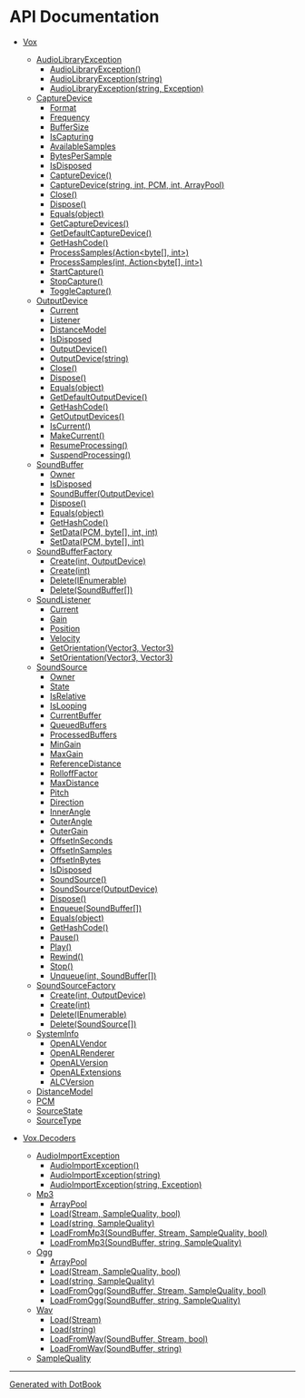 # API Documentation

* [Vox](Vox.md)
    * [AudioLibraryException](Vox.AudioLibraryException.md)
        * [AudioLibraryException()](Vox.AudioLibraryException.AudioLibraryException().md)
        * [AudioLibraryException(string)](Vox.AudioLibraryException.AudioLibraryException(string).md)
        * [AudioLibraryException(string, Exception)](Vox.AudioLibraryException.AudioLibraryException(string,Exception).md)
    * [CaptureDevice](Vox.CaptureDevice.md)
        * [Format](Vox.CaptureDevice.Format.md)
        * [Frequency](Vox.CaptureDevice.Frequency.md)
        * [BufferSize](Vox.CaptureDevice.BufferSize.md)
        * [IsCapturing](Vox.CaptureDevice.IsCapturing.md)
        * [AvailableSamples](Vox.CaptureDevice.AvailableSamples.md)
        * [BytesPerSample](Vox.CaptureDevice.BytesPerSample.md)
        * [IsDisposed](Vox.CaptureDevice.IsDisposed.md)
        * [CaptureDevice()](Vox.CaptureDevice.CaptureDevice().md)
        * [CaptureDevice(string, int, PCM, int, ArrayPool<byte>)](Vox.CaptureDevice.CaptureDevice(string,int,PCM,int,ArrayPool{byte}).md)
        * [Close()](Vox.CaptureDevice.Close().md)
        * [Dispose()](Vox.CaptureDevice.Dispose().md)
        * [Equals(object)](Vox.CaptureDevice.Equals(object).md)
        * [GetCaptureDevices()](Vox.CaptureDevice.GetCaptureDevices().md)
        * [GetDefaultCaptureDevice()](Vox.CaptureDevice.GetDefaultCaptureDevice().md)
        * [GetHashCode()](Vox.CaptureDevice.GetHashCode().md)
        * [ProcessSamples(Action<byte[], int>)](Vox.CaptureDevice.ProcessSamples(Action{byte[],int}).md)
        * [ProcessSamples(int, Action<byte[], int>)](Vox.CaptureDevice.ProcessSamples(int,Action{byte[],int}).md)
        * [StartCapture()](Vox.CaptureDevice.StartCapture().md)
        * [StopCapture()](Vox.CaptureDevice.StopCapture().md)
        * [ToggleCapture()](Vox.CaptureDevice.ToggleCapture().md)
    * [OutputDevice](Vox.OutputDevice.md)
        * [Current](Vox.OutputDevice.Current.md)
        * [Listener](Vox.OutputDevice.Listener.md)
        * [DistanceModel](Vox.OutputDevice.DistanceModel.md)
        * [IsDisposed](Vox.OutputDevice.IsDisposed.md)
        * [OutputDevice()](Vox.OutputDevice.OutputDevice().md)
        * [OutputDevice(string)](Vox.OutputDevice.OutputDevice(string).md)
        * [Close()](Vox.OutputDevice.Close().md)
        * [Dispose()](Vox.OutputDevice.Dispose().md)
        * [Equals(object)](Vox.OutputDevice.Equals(object).md)
        * [GetDefaultOutputDevice()](Vox.OutputDevice.GetDefaultOutputDevice().md)
        * [GetHashCode()](Vox.OutputDevice.GetHashCode().md)
        * [GetOutputDevices()](Vox.OutputDevice.GetOutputDevices().md)
        * [IsCurrent()](Vox.OutputDevice.IsCurrent().md)
        * [MakeCurrent()](Vox.OutputDevice.MakeCurrent().md)
        * [ResumeProcessing()](Vox.OutputDevice.ResumeProcessing().md)
        * [SuspendProcessing()](Vox.OutputDevice.SuspendProcessing().md)
    * [SoundBuffer](Vox.SoundBuffer.md)
        * [Owner](Vox.SoundBuffer.Owner.md)
        * [IsDisposed](Vox.SoundBuffer.IsDisposed.md)
        * [SoundBuffer(OutputDevice)](Vox.SoundBuffer.SoundBuffer(OutputDevice).md)
        * [Dispose()](Vox.SoundBuffer.Dispose().md)
        * [Equals(object)](Vox.SoundBuffer.Equals(object).md)
        * [GetHashCode()](Vox.SoundBuffer.GetHashCode().md)
        * [SetData(PCM, byte[], int, int)](Vox.SoundBuffer.SetData(PCM,byte[],int,int).md)
        * [SetData(PCM, byte[], int)](Vox.SoundBuffer.SetData(PCM,byte[],int).md)
    * [SoundBufferFactory](Vox.SoundBufferFactory.md)
        * [Create(int, OutputDevice)](Vox.SoundBufferFactory.Create(int,OutputDevice).md)
        * [Create(int)](Vox.SoundBufferFactory.Create(int).md)
        * [Delete(IEnumerable<SoundBuffer>)](Vox.SoundBufferFactory.Delete(IEnumerable{SoundBuffer}).md)
        * [Delete(SoundBuffer[])](Vox.SoundBufferFactory.Delete(SoundBuffer[]).md)
    * [SoundListener](Vox.SoundListener.md)
        * [Current](Vox.SoundListener.Current.md)
        * [Gain](Vox.SoundListener.Gain.md)
        * [Position](Vox.SoundListener.Position.md)
        * [Velocity](Vox.SoundListener.Velocity.md)
        * [GetOrientation(Vector3, Vector3)](Vox.SoundListener.GetOrientation(Vector3,Vector3).md)
        * [SetOrientation(Vector3, Vector3)](Vox.SoundListener.SetOrientation(Vector3,Vector3).md)
    * [SoundSource](Vox.SoundSource.md)
        * [Owner](Vox.SoundSource.Owner.md)
        * [State](Vox.SoundSource.State.md)
        * [IsRelative](Vox.SoundSource.IsRelative.md)
        * [IsLooping](Vox.SoundSource.IsLooping.md)
        * [CurrentBuffer](Vox.SoundSource.CurrentBuffer.md)
        * [QueuedBuffers](Vox.SoundSource.QueuedBuffers.md)
        * [ProcessedBuffers](Vox.SoundSource.ProcessedBuffers.md)
        * [MinGain](Vox.SoundSource.MinGain.md)
        * [MaxGain](Vox.SoundSource.MaxGain.md)
        * [ReferenceDistance](Vox.SoundSource.ReferenceDistance.md)
        * [RolloffFactor](Vox.SoundSource.RolloffFactor.md)
        * [MaxDistance](Vox.SoundSource.MaxDistance.md)
        * [Pitch](Vox.SoundSource.Pitch.md)
        * [Direction](Vox.SoundSource.Direction.md)
        * [InnerAngle](Vox.SoundSource.InnerAngle.md)
        * [OuterAngle](Vox.SoundSource.OuterAngle.md)
        * [OuterGain](Vox.SoundSource.OuterGain.md)
        * [OffsetInSeconds](Vox.SoundSource.OffsetInSeconds.md)
        * [OffsetInSamples](Vox.SoundSource.OffsetInSamples.md)
        * [OffsetInBytes](Vox.SoundSource.OffsetInBytes.md)
        * [IsDisposed](Vox.SoundSource.IsDisposed.md)
        * [SoundSource()](Vox.SoundSource.SoundSource().md)
        * [SoundSource(OutputDevice)](Vox.SoundSource.SoundSource(OutputDevice).md)
        * [Dispose()](Vox.SoundSource.Dispose().md)
        * [Enqueue(SoundBuffer[])](Vox.SoundSource.Enqueue(SoundBuffer[]).md)
        * [Equals(object)](Vox.SoundSource.Equals(object).md)
        * [GetHashCode()](Vox.SoundSource.GetHashCode().md)
        * [Pause()](Vox.SoundSource.Pause().md)
        * [Play()](Vox.SoundSource.Play().md)
        * [Rewind()](Vox.SoundSource.Rewind().md)
        * [Stop()](Vox.SoundSource.Stop().md)
        * [Unqueue(int, SoundBuffer[])](Vox.SoundSource.Unqueue(int,SoundBuffer[]).md)
    * [SoundSourceFactory](Vox.SoundSourceFactory.md)
        * [Create(int, OutputDevice)](Vox.SoundSourceFactory.Create(int,OutputDevice).md)
        * [Create(int)](Vox.SoundSourceFactory.Create(int).md)
        * [Delete(IEnumerable<SoundSource>)](Vox.SoundSourceFactory.Delete(IEnumerable{SoundSource}).md)
        * [Delete(SoundSource[])](Vox.SoundSourceFactory.Delete(SoundSource[]).md)
    * [SystemInfo](Vox.SystemInfo.md)
        * [OpenALVendor](Vox.SystemInfo.OpenALVendor.md)
        * [OpenALRenderer](Vox.SystemInfo.OpenALRenderer.md)
        * [OpenALVersion](Vox.SystemInfo.OpenALVersion.md)
        * [OpenALExtensions](Vox.SystemInfo.OpenALExtensions.md)
        * [ALCVersion](Vox.SystemInfo.ALCVersion.md)
    * [DistanceModel](Vox.DistanceModel.md)
    * [PCM](Vox.PCM.md)
    * [SourceState](Vox.SourceState.md)
    * [SourceType](Vox.SourceType.md)


* [Vox.Decoders](Vox.Decoders.md)
    * [AudioImportException](Vox.Decoders.AudioImportException.md)
        * [AudioImportException()](Vox.Decoders.AudioImportException.AudioImportException().md)
        * [AudioImportException(string)](Vox.Decoders.AudioImportException.AudioImportException(string).md)
        * [AudioImportException(string, Exception)](Vox.Decoders.AudioImportException.AudioImportException(string,Exception).md)
    * [Mp3](Vox.Decoders.Mp3.md)
        * [ArrayPool](Vox.Decoders.Mp3.ArrayPool.md)
        * [Load(Stream, SampleQuality, bool)](Vox.Decoders.Mp3.Load(Stream,SampleQuality,bool).md)
        * [Load(string, SampleQuality)](Vox.Decoders.Mp3.Load(string,SampleQuality).md)
        * [LoadFromMp3(SoundBuffer, Stream, SampleQuality, bool)](Vox.Decoders.Mp3.LoadFromMp3(SoundBuffer,Stream,SampleQuality,bool).md)
        * [LoadFromMp3(SoundBuffer, string, SampleQuality)](Vox.Decoders.Mp3.LoadFromMp3(SoundBuffer,string,SampleQuality).md)
    * [Ogg](Vox.Decoders.Ogg.md)
        * [ArrayPool](Vox.Decoders.Ogg.ArrayPool.md)
        * [Load(Stream, SampleQuality, bool)](Vox.Decoders.Ogg.Load(Stream,SampleQuality,bool).md)
        * [Load(string, SampleQuality)](Vox.Decoders.Ogg.Load(string,SampleQuality).md)
        * [LoadFromOgg(SoundBuffer, Stream, SampleQuality, bool)](Vox.Decoders.Ogg.LoadFromOgg(SoundBuffer,Stream,SampleQuality,bool).md)
        * [LoadFromOgg(SoundBuffer, string, SampleQuality)](Vox.Decoders.Ogg.LoadFromOgg(SoundBuffer,string,SampleQuality).md)
    * [Wav](Vox.Decoders.Wav.md)
        * [Load(Stream)](Vox.Decoders.Wav.Load(Stream).md)
        * [Load(string)](Vox.Decoders.Wav.Load(string).md)
        * [LoadFromWav(SoundBuffer, Stream, bool)](Vox.Decoders.Wav.LoadFromWav(SoundBuffer,Stream,bool).md)
        * [LoadFromWav(SoundBuffer, string)](Vox.Decoders.Wav.LoadFromWav(SoundBuffer,string).md)
    * [SampleQuality](Vox.Decoders.SampleQuality.md)


------

[Generated with DotBook](https://github.com/RaZeR-RBI/dotbook)